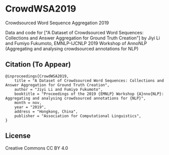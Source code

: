 # CrowdWSA2019
Crowdsourced Word Sequence Aggregation 2019

Data and code for ["A Dataset of Crowdsourced Word Sequences: Collections and Answer Aggregation for Ground Truth Creation"] by Jiyi Li and Fumiyo Fukumoto, EMNLP-IJCNLP 2019 Workshop of AnnoNLP (Aggregating and analysing crowdsourced annotations for NLP)


## Citation (To Appear)
    
	@inproceedings{CrowdWSA2019,
		title = "A Dataset of Crowdsourced Word Sequences: Collections and Answer Aggregation for Ground Truth Creation",
		author = "Jiyi Li and Fumiyo Fukumoto",
		booktitle = "Proceedings of the 2019 {EMNLP} Workshop {A}nno{NLP}: Aggregating and analysing crowdsourced annotations for {NLP}",
		month = nov,
		year = "2019",
		address = "Hongkong, China",
		publisher = "Association for Computational Linguistics",
    }


## License
Creative Commons CC BY 4.0

